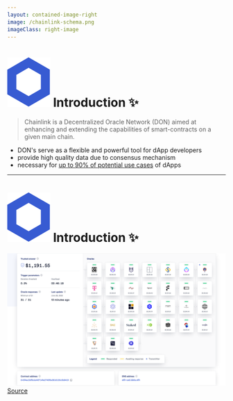 ```yaml
---
layout: contained-image-right
image: /chainlink-schema.png
imageClass: right-image
---
```


# <span class="flex"> <img src="/chainlink-symbol-blue.svg" class="w-8 mr-4" /> Introduction ✨</span>

> Chainlink is a Decentralized Oracle Network (DON) aimed at enhancing and extending the capabilities of smart-contracts on a given main chain.

- DON's serve as a flexible and powerful tool for dApp developers
- provide high quality data due to consensus mechanism
- necessary for [up to 90% of potential use cases](https://blog.chain.link/smart-contract-use-cases/) of dApps

---

# <span class="flex"> <img src="/chainlink-symbol-blue.svg" class="w-8 mr-4" /> Introduction ✨</span>

<div class="container mx-auto flex flex-column justify-center">
    <div class="mb-4">
        <img src="/eth-usd-oracles.png" class="h-100 rounded object-center"/>
        <a href="https://data.chain.link/ethereum/mainnet/crypto-usd/eth-usd#operator-blockdaemon" class="italic text-xs">Source</a>
    </div>
</div>

<!-- 
- damit es nicht immer so trocken ist und ihr euch etwas drunter vorstellen könnt

- aus diesen Oracles wird der ETH/USD Preis ermittelt
-->
